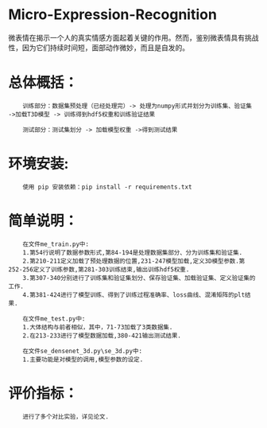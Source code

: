 # Micro-Expression-Recognition
微表情在揭示一个人的真实情感方面起着关键的作用。然而，鉴别微表情具有挑战性，因为它们持续时间短，面部动作微妙，而且是自发的。
# 总体概括：
        训练部分：数据集预处理（已经处理完）-> 处理为numpy形式并划分为训练集、验证集 ->加载T3D模型 -> 训练得到hdf5权重和训练验证结果
        
        测试部分：测试集划分 -> 加载模型权重 ->得到测试结果
# 环境安装:
        使用 pip 安装依赖：pip install -r requirements.txt
# 简单说明：
        在文件me_train.py中:
        1.第54行说明了数据参数形式,第84-194是处理数据集部分、分为训练集和验证集.
        2.第210-211定义加载了预处理数据的位置,231-247模型加载,定义3D模型参数.第252-256定义了训练参数,第281-303训练结束,输出训练hdf5权重.
        3.第307-340分别进行了训练集和验证集划分、保存验证集、加载验证集、定义验证集的工作.
        4.第381-424进行了模型训练、得到了训练过程准确率、loss曲线、混淆矩阵的plt结果.
       
        在文件me_test.py中:
        1.大体结构与前者相似，其中，71-73加载了3类数据集.
        2.在213-233进行了模型数据加载,380-421输出测试结果.
       
        在文件se_densenet_3d.py\se_3d.py中:
        1.主要功能是对模型的调用,模型参数的设定.
# 评价指标：
        进行了多个对比实验，详见论文.
